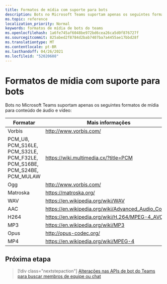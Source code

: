 ```yaml
---
title: Formatos de mídia com suporte para bots
description: Bots no Microsoft Teams suportam apenas os seguintes formatos de mídia para conteúdo de áudio e vídeo.
ms.topic: reference
localization_priority: Normal
keywords: formatos de mídia de bots do teams
ms.openlocfilehash: 1a6fe745af6048be972bd6cea26ca5d0f876727f
ms.sourcegitcommit: 825abed2f8784d2bab7407ba7a4455ae17bbd28f
ms.translationtype: MT
ms.contentlocale: pt-BR
ms.lasthandoff: 04/26/2021
ms.locfileid: "52020608"
---
```

# <a name="supported-media-formats-for-bots"></a>Formatos de mídia com suporte para bots

Bots no Microsoft Teams suportam apenas os seguintes formatos de mídia para conteúdo de áudio e vídeo:

| Formatar | Mais informações |
| --- | --- |
| Vorbis | http://www.vorbis.com/ |
| PCM_U8, PCM_S16LE, PCM_S32LE, PCM_F32LE, PCM_S16BE, PCM_S24BE, PCM_MULAW | https://wiki.multimedia.cx/?title=PCM |
| Ogg | http://www.vorbis.com/ |
| Matroska | https://matroska.org/ |
| WAV | https://en.wikipedia.org/wiki/WAV |
| AAC | https://en.wikipedia.org/wiki/Advanced_Audio_Coding |
| H264 | https://en.wikipedia.org/wiki/H.264/MPEG-4_AVC |
| MP3 | https://en.wikipedia.org/wiki/MP3 |
| Opus | http://opus-codec.org/ |
| MP4 | https://en.wikipedia.org/wiki/MPEG-4 |

## <a name="next-step"></a>Próxima etapa

> [!div class="nextstepaction"]
> [Alterações nas APIs de bot do Teams para buscar membros de equipe ou chat](~/resources/team-chat-member-api-changes.md)
